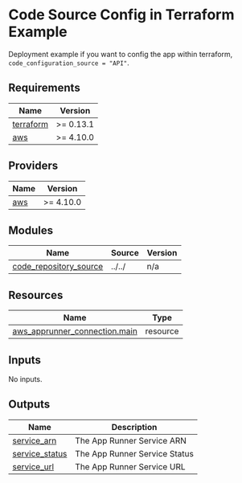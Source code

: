 # Code Source Config in Terraform Example
Deployment example if you want to config the app within terraform, `code_configuration_source = "API"`.


<!-- BEGINNING OF PRE-COMMIT-TERRAFORM DOCS HOOK -->
## Requirements

| Name | Version |
|------|---------|
| <a name="requirement_terraform"></a> [terraform](#requirement\_terraform) | >= 0.13.1 |
| <a name="requirement_aws"></a> [aws](#requirement\_aws) | >= 4.10.0 |

## Providers

| Name | Version |
|------|---------|
| <a name="provider_aws"></a> [aws](#provider\_aws) | >= 4.10.0 |

## Modules

| Name | Source | Version |
|------|--------|---------|
| <a name="module_code_repository_source"></a> [code\_repository\_source](#module\_code\_repository\_source) | ../../ | n/a |

## Resources

| Name | Type |
|------|------|
| [aws_apprunner_connection.main](https://registry.terraform.io/providers/hashicorp/aws/latest/docs/resources/apprunner_connection) | resource |

## Inputs

No inputs.

## Outputs

| Name | Description |
|------|-------------|
| <a name="output_service_arn"></a> [service\_arn](#output\_service\_arn) | The App Runner Service ARN |
| <a name="output_service_status"></a> [service\_status](#output\_service\_status) | The App Runner Service Status |
| <a name="output_service_url"></a> [service\_url](#output\_service\_url) | The App Runner Service URL |
<!-- END OF PRE-COMMIT-TERRAFORM DOCS HOOK -->
